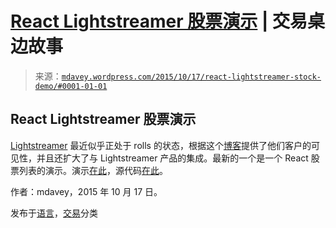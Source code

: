 <!--yml

分类：未分类

日期：2024-05-18 05:39:04

-->

# [React Lightstreamer 股票演示](https://mdavey.wordpress.com/2015/10/17/react-lightstreamer-stock-demo/#0001-01-01) | 交易桌边故事

> 来源：[`mdavey.wordpress.com/2015/10/17/react-lightstreamer-stock-demo/#0001-01-01`](https://mdavey.wordpress.com/2015/10/17/react-lightstreamer-stock-demo/#0001-01-01)

## React Lightstreamer 股票演示

[Lightstreamer](http://blog.lightstreamer.com/) 最近似乎正处于 rolls 的状态，根据这个[博客](http://blog.lightstreamer.com/)提供了他们客户的可见性，并且还扩大了与 Lightstreamer 产品的集成。最新的一个是一个 React 股票列表的演示。演示[在此](http://demos.lightstreamer.com/ReactDemo/)，源代码[在此](https://github.com/Lightstreamer/Lightstreamer-example-StockList-client-react)。

作者：mdavey，2015 年 10 月 17 日。

发布于[语言](https://mdavey.wordpress.com/category/languages/)，[交易](https://mdavey.wordpress.com/category/trading/)分类

